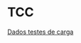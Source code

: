 # TCC

[Dados testes de carga](https://www.figma.com/file/4SQl68gLFmCOii5dujvYMm/TCC?type=design&node-id=301%3A184&mode=design&t=v9Fnu6uF60sJDg8o-1)
